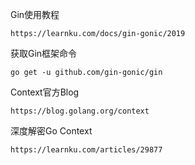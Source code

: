Gin使用教程

    https://learnku.com/docs/gin-gonic/2019

获取Gin框架命令

    go get -u github.com/gin-gonic/gin
    
Context官方Blog

    https://blog.golang.org/context
    
深度解密Go Context

    https://learnku.com/articles/29877